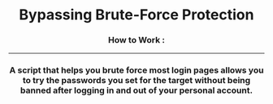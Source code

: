 
<h1 align="center">Bypassing Brute-Force Protection</h1>
<h3 align="center">How to Work : </h3>

---
<h3 align="center">A script that helps you brute force most login pages allows you to try the passwords you set for the target without being banned after logging in and out of your personal account.</h3>
